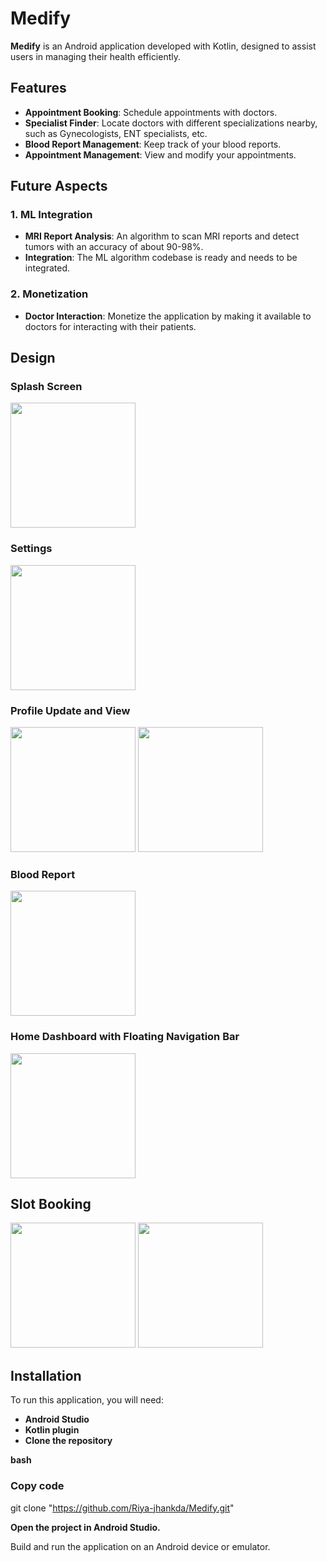 # Medify

**Medify** is an Android application developed with Kotlin, designed to assist users in managing their health efficiently.

## Features

- **Appointment Booking**: Schedule appointments with doctors.
- **Specialist Finder**: Locate doctors with different specializations nearby, such as Gynecologists, ENT specialists, etc.
- **Blood Report Management**: Keep track of your blood reports.
- **Appointment Management**: View and modify your appointments.

## Future Aspects

### 1. ML Integration
   - **MRI Report Analysis**: An algorithm to scan MRI reports and detect tumors with an accuracy of about 90-98%.
   - **Integration**: The ML algorithm codebase is ready and needs to be integrated.

### 2. Monetization
   - **Doctor Interaction**: Monetize the application by making it available to doctors for interacting with their patients.

## Design

### Splash Screen
<img src="https://github.com/Riya-jhankda/Medify/assets/87324811/3c21e0ae-fa1f-41e7-9bfc-490a2bbafa8f" width="200">   


### Settings
<img src="https://github.com/Riya-jhankda/Medify/assets/87324811/088c0997-eaac-4eef-a6da-26cf22a47f3a" width="200">   


### Profile Update and View
<img src="https://github.com/Riya-jhankda/Medify/assets/87324811/99c1b140-a83c-4d00-8f65-8cbd45c5eb2e" width="200">   
<img src="https://github.com/Riya-jhankda/Medify/assets/87324811/599f4c10-fbff-4544-abab-3d71e9f0b298" width="200">   


### Blood Report
<img src="https://github.com/Riya-jhankda/Medify/assets/87324811/65d9b249-7d2c-4a66-956a-ea9439f81255" width="200">   


### Home Dashboard with Floating Navigation Bar
<img src="https://github.com/Riya-jhankda/Medify/assets/87324811/8f06b14e-73ce-415f-a6be-b96ca9e6abe2" width="200">   

## Slot Booking
<img src="https://github.com/Riya-jhankda/Medify/assets/87324811/0d01aec0-b1e8-4836-967d-662c747cf069" width="200">   
<img src="https://github.com/Riya-jhankda/Medify/assets/87324811/e5b2debe-18de-409e-86f4-b0c1289a1e8d" width="200">


## Installation
To run this application, you will need:
- **Android Studio**
- **Kotlin plugin**
- **Clone the repository**

**bash**
### Copy code
git clone "https://github.com/Riya-jhankda/Medify.git"

**Open the project in Android Studio.**

Build and run the application on an Android device or emulator.




